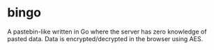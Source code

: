 # bingo
A pastebin-like written in Go where the server has zero knowledge of pasted data. Data is encrypted/decrypted in the browser using AES.
